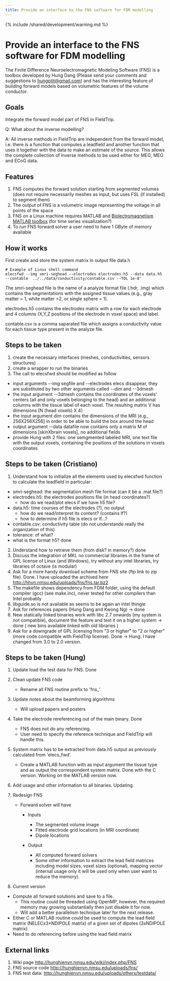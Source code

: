 ```yaml
---
title: Provide an interface to the FNS software for FDM modelling
---
```


{% include /shared/development/warning.md %}

# Provide an interface to the FNS software for FDM modelling

The Finite Difference Neuroelectromagnetic Modeling Software (FNS) is a toolbox developed by Hung Dang (Please send your comments and suggestions to hungptit@gmail.com) and has the interesting feature of building forward models based on volumetric features of the volume conductor.

## Goals

Integrate the forward model part of FNS in FieldTrip.

Q: What about the inverse modelling?

A: All inverse methods in FieldTrip are independent from the forward model, i.e. there is a function that computes a leadfield and another function that uses it together with the data to make an estimate of the source. This allows the complete collection of inverse methods to be used either for MEG, MEG and ECoG data.

## Features

1. FNS computes the forward solution starting from segmented volumes (does not require necessarily meshes as input, but uses FSL (if installed) to segment them)
2. The output of FNS is a volumetric image representing the voltage in all points of the space
3. FNS on a Linux machine requires MATLAB and [Biolectromagnetism MATLAB toolbox](http://eeg.sourceforge.net/) (for time series visualization?)
4. To run FNS forward solver a user need to have 1 GByte of memory available

## How it works

First create and store the system matrix in output file data.h

    # Example of Linux shell command
    elecsfwd --img smri-seghead --electrodes electrodes.h5 --data data.h5 --contable  ../../data/conductivity/contable.csv --TOL 1e-8'

The smri-seghead file is the name of a analyze format file (.hdr, .img) which contains the segmentations with the assigned tissue values (e.g., gray matter = 1, white matter =2, or single sphere = 1).

electrodes.h5 contains the electrodes matrix with a row for each electrode and 4 columns (X,Y,Z positions of the electrode in voxel space) and label.

contable.csv is a comma saparated file which assigns a conductivity value for each tissue type present in the analyze file.

## Steps to be taken

1. create the necessary interfaces (meshes, conductivities, sensors structures)
2. create a wrapper to run the binaries
3. The call to elecsfwd should be modified as follow

- input arguments --img segfile and --electrodes elecs disappear, they are substituted by two other arguments called --dim and --3dmesh
- the input argument --3dmesh contains the coordinates of the voxels' centers (all and only voxels belonging to the head) and an additional columns with the tissue label of each voxel. The resulting matrix V has dimensions [N (head voxels) X 4]
- the input argument dim contains the dimensions of the MRI (e.g., 256X256X256] in order to be able to build the box around the head
- output argument --data datafile now contains only a matrix M of dimensions [skinXbrain voxels], no additional fields
- provide Hung with 2 files: one semgmented labeled MRI, one text file with the output voxels, containing the positions of the solutions in voxels coordinates

## Steps to be taken (Cristiano)

1. Understand how to initialize all the elements used by elecsfwd function to calculate the leadfield
   in particular:

- smri-seghead: the segmentation mesh file format (can it be a .mat file?)
- electrodes.h5: the electrodes positions file (in head coordinates?)
  - how do we read/plot elecs if we have h5 file?
- data.h5: time courses of the electrodes (?), no output
  - how do we read/interpret its content? (contains lf?)
  - how to determine if h5 file is elecs or lf...?
- contable.csv: conductivity table (do not understande really the organization of this)
- tolerance: of what?
- what is the format h5? done

2. Understand how to retrieve them (from disk? in memory?) done
3. Discuss the integration of MKL no commercial libraries in the frame of GPL license of Linux (and Windows), try without any intel libraries, try libraries of octave (is modular)
4. Ask for a more handy download scheme from FNS site (ftp link to zip file). Done. I have uploaded the archived here http://hhvn.nmsu.edu/uploads/fns/fns.tar.bz2
5. The makefile shows dependency from FDM folder, using the default compiler (gcc) (see make.inc), never tested for other compilers than Intel probably
6. libguide.so is not available as seems to be again an intel thingie
7. Ask for references papers (Hung Dang and Kwong Ng) -> done
8. New statically linked binaries work with libc 2.7 onwards (my system is not compatible), document the feature and test it on a higher system -> done ( new bins available linked with old libraries )
9. Ask for a downgrade of GPL licensing from "3 or higher" to "2 or higher" (more code compatible with FieldTrip license). Done -> Hung: I have changed from 3.0 to 2.0 version.

## Steps to be taken (Hung)

1. Update load the test data for FNS. Done

2. Clean update FNS code

   - Rename all FNS routine prefix to 'fns\_'

3. Update notes about the beamforming algorithms

   - Will upload papers and posters

4. Take the electrode rereferencing out of the main binary. Done

   - FNS does not do any referencing.
   - User need to specify the reference technique and FieldTrip will handle this.

5. System matrix has to be extracted from data.h5 output as previously calculated from 'elecs_fwd'.

   - Create a MATLAB function with as input argument the tissue type and as output the correspondent system matrix. Done with the C version. Working on the MATLAB version now.

6. Add usage and other information to all binaries. Updating.

7. Redesign FNS

   - Forward solver will have

     - Inputs

       - The segmented volume image
       - Fitted electrode grid locations (in MRI coordinate)
       - Dipole locations

     - Output
       - All computed forward solvers
       - Some other information to extract the lead field matrices including model sizes, voxel sizes (optional), mapping vector (internal usage only it will be used only when user want to reduce the memory).

8. Current version

- Compute all forward solutions and save to a file.
  - This routine could be threaded using OpenMP, however, the required memory may growing substantially then just disable it for now.
  - Will add a better parallelism technique later for the next release.
- Either C or MATLAB routine could be used to compute the lead field matrix (NELECx3\*NDIPOLE matrix) of a given set of dipoles (3xNDIPOLE matrix)
- Need to do referencing before using the lead field matrix

## External links

1. Wiki page http://hunghienvn.nmsu.edu/wiki/index.php/FNS
2. FNS source code http://hunghienvn.nmsu.edu/uploads/fns/
3. FNS test data: http://hunghienvn.nmsu.edu/uploads/others/testdata/
